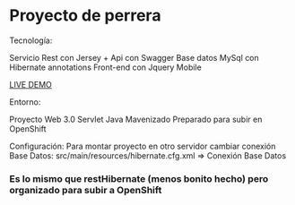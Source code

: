 <h1>Proyecto de perrera</h1>
Tecnología:

Servicio Rest con Jersey + Api con Swagger
Base datos MySql con Hibernate annotations
Front-end con Jquery Mobile

<a href="http://can-unai.rhcloud.com/">LIVE DEMO</a>

Entorno:

Proyecto Web 3.0 Servlet Java
Mavenizado
Preparado para subir en OpenShift

Configuración:
Para montar proyecto en otro servidor cambiar conexión Base Datos:
src/main/resources/hibernate.cfg.xml => Conexión Base Datos

<h3>Es lo mismo que restHibernate (menos bonito hecho) pero organizado para subir a OpenShift</h3>